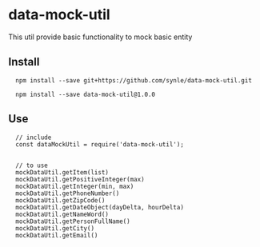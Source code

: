 # data-mock-util
This util provide basic functionality to mock basic entity


## Install
```
  npm install --save git+https://github.com/synle/data-mock-util.git

  npm install --save data-mock-util@1.0.0
```

## Use
```
  // include
  const dataMockUtil = require('data-mock-util');


  // to use
  mockDataUtil.getItem(list)
  mockDataUtil.getPositiveInteger(max)
  mockDataUtil.getInteger(min, max)
  mockDataUtil.getPhoneNumber()
  mockDataUtil.getZipCode()
  mockDataUtil.getDateObject(dayDelta, hourDelta)
  mockDataUtil.getNameWord()
  mockDataUtil.getPersonFullName()
  mockDataUtil.getCity()
  mockDataUtil.getEmail()
```
